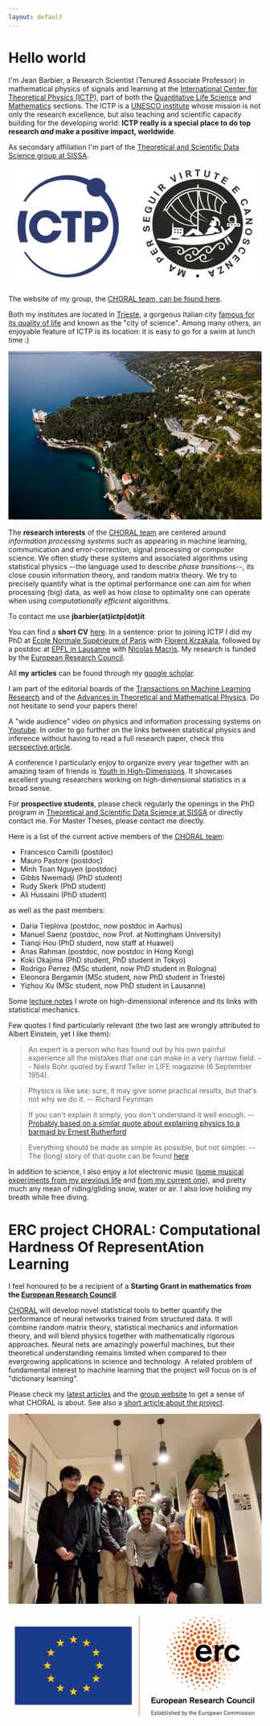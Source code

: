 ```yaml
---
layout: default
---
```



# Hello world

I'm Jean Barbier, a Research Scientist (Tenured Associate Professor) in mathematical physics of signals and learning at the [International Center for Theoretical Physics (ICTP)](https://www.ictp.it/), part of both the [Quantitative Life Science](https://www.ictp.it/qls) and [Mathematics](https://www.ictp.it/math) sections. The ICTP is a [UNESCO institute](https://www.unesco.org/en) whose mission is not only the research excellence, but also teaching and scientific capacity building for the developing world: **ICTP really is a special place to do top research _and_ make a positive impact, worldwide**.

As secondary affiliation I'm part of the [Theoretical and Scientific Data Science group at SISSA](https://datascience.sissa.it/).

![logos](./docs/logos.png)

The website of my group, the [CHORAL team, can be found here](https://sites.google.com/view/choral-ictp/home?authuser=0).

Both my institutes are located in [Trieste](https://www.google.com/maps/place/Trieste,+Province+of+Trieste,+Italy/@45.6458226,13.7398185,12.42z/data=!4m5!3m4!1s0x477b6b06e4edf533:0x666a2484d4dd2b50!8m2!3d45.6495264!4d13.7768182), a gorgeous Italian city [famous for its quality of life](https://www.italofile.com/best-places-to-live-in-italy-2021/) and known as the "city of science". Among many others, an enjoyable feature of ICTP is its location: it is easy to go for a swim at lunch time :)

![ICTP](./docs/ictpView.jpg)

The **research interests** of the [CHORAL team](https://sites.google.com/view/choral-ictp/home?authuser=0) are centered around _information processing systems_ such as appearing in machine learning, communication and error-correction, signal processing or computer science. We often study these systems and associated algorithms using statistical physics --the language used to describe _phase transitions_--, its close cousin information theory, and random matrix theory. We try to precisely quantify what is the optimal performance one can aim for when processing (big) data, as well as how close to optimality one can operate when using _computationally efficient_ algorithms. 

To contact me use **jbarbier(at)ictp(dot)it**

You can find a **short CV** [here](./docs/cv.pdf). In a sentence: prior to joining ICTP I did my PhD at [École Normale Supérieure of Paris](https://www.ens.psl.eu/en) with [Florent Krzakala](https://florentkrzakala.com), followed by a postdoc at [EPFL in Lausanne](https://www.epfl.ch/en/) with [Nicolas Macris](https://people.epfl.ch/nicolas.macris). My research is funded by the [European Research Council](https://erc.europa.eu/news/erc-2021-starting-grants-results?fbclid=IwAR0-AB0MH9WFvlv3Ynp9Z6EMXy_0igRVLsIAiUlB7h79ftnLslV5Pxv_Qp8).

All **my articles** can be found through my [google scholar](https://scholar.google.com/citations?user=yeE5qqIAAAAJ&hl=en).

I am part of the editorial boards of the [Transactions on Machine Learning Research](https://jmlr.org/tmlr/index.html) and of the [Advances in Theoretical and Mathematical Physics](https://www.intlpress.com/site/pub/pages/journals/items/atmp/_home/_main/index.php). Do not hesitate to send your papers there! 

A "wide audience" video on physics and information processing systems on [Youtube](https://www.youtube.com/watch?v=q1VO5dmymFM&t=5s&ab_channel=ICTPMathematics). In order to go further on the links between statistical physics and inference without having to read a full research paper, check this [perspective article](https://arxiv.org/pdf/2010.14863.pdf). 

A conference I particularly enjoy to organize every year together with an amazing team of friends is [Youth in High-Dimensions](http://indico.ictp.it/event/9596/overview). It showcases excellent young researchers working on high-dimensional statistics in a broad sense.

For **prospective students**, please check regularly the openings in the PhD program in [Theoretical and Scientific Data Science at SISSA](https://datascience.sissa.it/phd-in-theoretical-and-scientific-data-science) or directly contact me. For Master Theses, please contact me directly.

Here is a list of the current active members of the [CHORAL team](https://sites.google.com/view/choral-ictp/home?authuser=0): 
+ Francesco Camilli (postdoc)
+ Mauro Pastore (postdoc)
+ Minh Toan Nguyen (postdoc)
+ Gibbs Nwemadji (PhD student)
+ Rudy Skerk (PhD student)
+ Ali Hussaini (PhD student)

as well as the past members:
+ Daria Tieplova (postdoc, now postdoc in Aarhus)
+ Manuel Saenz (postdoc, now Prof. at Nottingham University)
+ Tianqi Hou (PhD student, now staff at Huawei)
+ Anas Rahman (postdoc, now postdoc in Hong Kong)
+ Koki Okajima (PhD student, PhD student in Tokyo)
+ Rodrigo Perrez (MSc student, now PhD student in Bologna)
+ Eleonora Bergamin (MSc student, now PhD student in Trieste)
+ Yizhou Xu (MSc student, now PhD student in Lausanne)

Some [lecture notes](./docs/pisa.pdf) I wrote on high-dimensional inference and its links with statistical mechanics.

Few quotes I find particularly relevant (the two last are wrongly attributed to Albert Einstein, yet I like them):

> An expert is a person who has found out by his own painful experience all the mistakes that one can make in a very narrow field. -- Niels Bohr quoted by Eward Teller in LIFE magazine (6 September 1954).

> Physics is like sex: sure, it may give some practical results, but that's not why we do it. -- Richard Feynman

> If you can't explain it simply, you don't understand it well enough. -- [Probably based on a similar quote about explaining physics to a barmaid by Ernest Rutherford](https://en.wikiquote.org/wiki/Albert_Einstein#Misattributed)

> Everything should be made as simple as possible, but not simpler. -- The (long) story of that quote can be found [here](https://quoteinvestigator.com/2011/05/13/einstein-simple/)

In addition to science, I also enjoy a lot electronic music ([some musical experiments from my previous life](https://soundcloud.com/junkosaur) and [from my current one](https://soundcloud.com/jean-barbier-409727380)), and pretty much any mean of riding/gliding snow, water or air. I also love holding my breath while free diving.
  
# ERC project CHORAL: Computational Hardness Of RepresentAtion Learning

I feel honoured to be a recipient of a **Starting Grant in mathematics from the [European Research Council](https://erc.europa.eu/news/erc-2021-starting-grants-results?fbclid=IwAR0-AB0MH9WFvlv3Ynp9Z6EMXy_0igRVLsIAiUlB7h79ftnLslV5Pxv_Qp8)**. 

[CHORAL](https://sites.google.com/view/choral-ictp/home?authuser=0) will develop novel statistical tools to better quantify the performance of neural networks trained from structured data. It will combine random matrix theory, statistical mechanics and information theory, and will blend physics together with mathematically rigorous approaches. Neural nets are amazingly powerful machines, but their theoretical understanding remains limited when compared to their evergrowing applications in science and technology. A related problem of fundamental interest to machine learning that the project will focus on is of "dictionary learning". 

Please check my [latest articles](https://scholar.google.com/citations?user=yeE5qqIAAAAJ&hl=en) and the [group website](https://sites.google.com/view/choral-ictp/home?authuser=0) to get a sense of what CHORAL is about. See also a [short article about the project](https://www.ictp.it/about-ictp/media-centre/news/2022/1/jean-barbier-erc.aspx).

<!--- Do not hesitate to contact me to inquire about postdoc opening. The ideal candidate has a background in at least one or two of the following disciplines:

* Statistical mechanics, disordered systems / spin glasses (from a mathematics or physics perspective)
* High-dimensional statistics and probability 
* Information theory
* Theoretical machine learning, theory of gradient-based dynamics
* Theory of (approximate) message passing algorithms
* Random matrix theory

As part of the ICTP community, the postdoc eager to help will also have many opportunities for capacity building in developing countries (but not only) through organization of events, travels and networking, teaching etc. 

It is also a great moment to join the Trieste (data) science community thanks to the newly created [Data Science & Artificial Intelligence Institute](https://www.ictp.it/about-ictp/media-centre/news/2021/4/data-science-institute-mou.aspx), see also [here](https://www.sissa.it/news/data-science-artificial-intelligence-institute-born). 

[Here is the call for application](./docs/QLS Postdoctoral call 2022 ERC.pdf).

**PhD positions on the project are available too** and are funded through the PhD program in [Theoretical and Scientific Data Science at SISSA](https://datascience.sissa.it/phd-in-theoretical-and-scientific-data-science) (or contact me directly to discuss other opportunities).--> 
 
![TEAM](./docs/2ECCFEAB-6606-468F-8017-EDBFEFCD053F_1_201_a.jpeg)

![ERC](./docs/ERC.png)
